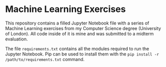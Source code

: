 # Machine Learning Exercises

This repository contains a filled Jupyter Notebook file with a series of Machine Learning exercises from my Computer Science degree (University of London). All code inside of it is mine and was submitted to a midterm evaluation.

The file `requirements.txt` contains all the modules required to run the Jupyter Notebook. Pip can be used to install them with the `pip install -r /path/to/requirements.txt` command.
